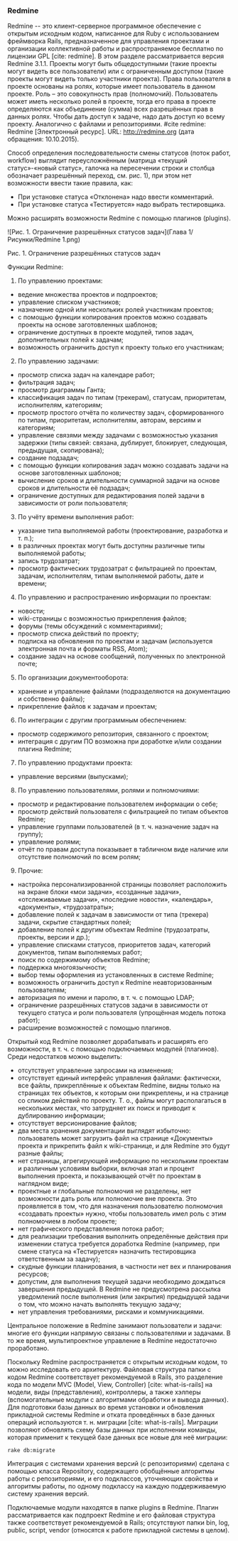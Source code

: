 ### Redmine

Redmine -- это клиент-серверное программное обеспечение с открытым исходным кодом, написанное для Ruby с использованием фреймворка Rails, предназначенное для управления проектами и организации коллективной работы и распространяемое бесплатно по лицензии GPL [cite: redmine]. В этом разделе рассматривается версия Redmine 3.1.1. Проекты могут быть общедоступными (такие проекты могут видеть все пользователи) или с ограниченным доступом (такие проекты могут видеть только участники проекта). Права пользователя в проекте основаны на ролях, которые имеет пользователь в данном проекте. Роль – это совокупность прав (полномочий). Пользователь может иметь несколько ролей в проекте, тогда его права в проекте определяются как объединение (сумма) всех разрешённых прав в данных ролях. Чтобы дать доступ к задаче, надо дать доступ ко всему проекту. Аналогично с файлами и репозиториями.
#cite redmine: Redmine [Электронный ресурс]. URL: http://redmine.org (дата обращения: 10.10.2015).

Способ определения последовательности смены статусов (поток работ, workflow) выглядит переусложнённым (матрица «текущий статус»-«новый статус», галочка на пересечении строки и столбца обозначает разрешённый переход, см. рис. 1), при этом нет возможности ввести такие правила, как:

- При установке статуса «Отклонена» надо ввести комментарий.
- При установке статуса «Тестируется» надо выбрать тестировщика.

Можно расширять возможности Redmine с помощью плагинов (plugins).

<p class="before_image"></p>

![Рис. 1. Ограничение разрешённых статусов задач](Глава 1/Рисунки/Redmine 1.png)

Рис. 1. Ограничение разрешённых статусов задач

Функции Redmine:

1. По управлению проектами:
  - ведение множества проектов и подпроектов;
  - управление списком участников;
  - назначение одной или нескольких ролей участникам проектов;
  - с помощью функции копирования проектов можно создавать проекты на основе заготовленных шаблонов;
  - ограничение доступных в проекте модулей, типов задач, дополнительных полей к задачам;
  - возможность ограничить доступ к проекту только его участникам;
2. По управлению задачами:
  - просмотр списка задач на календаре работ;
  - фильтрация задач;
  - просмотр диаграммы Ганта;
  - классификация задач по типам (трекерам), статусам, приоритетам, исполнителям, категориям;
  - просмотр простого отчёта по количеству задач, сформированного по типам, приоритетам, исполнителям, авторам, версиям и категориям;
  - управление связями между задачами с возможностью указания задержки (типы связей: связана, дублирует, блокирует, следующая, предыдущая, скопирована);
  - создание подзадач;
  - с помощью функции копирования задач можно создавать задачи на основе заготовленных шаблонов;
  - вычисление сроков и длительности суммарной задачи на основе сроков и длительности её подзадач;
  - ограничение доступных для редактирования полей задачи в зависимости от роли пользователя;
3. По учёту времени выполнения работ:
  - указание типа выполняемой работы (проектирование, разработка и т. п.);
  - в различных проектах могут быть доступны различные типы выполняемой работы;
  - запись трудозатрат;
  - просмотр фактических трудозатрат с фильтрацией по проектам, задачам, исполнителям, типам выполняемой работы, дате и времени;
4. По управлению и распространению информации по проектам:
  - новости;
  - wiki-страницы с возможностью прикрепления файлов;
  - форумы (темы обсуждений с комментариями);
  - просмотр списка действий по проекту;
  - подписка на обновления по проектам и задачам (используется электронная почта и форматы RSS, Atom);
  - создание задач на основе сообщений, полученных по электронной почте;
5. По организации документооборота:
  - хранение и управление файлами (подразделяются на документацию и собственно файлы);
  - прикрепление файлов к задачам и проектам;
6. По интеграции с другим программным обеспечением:
  - просмотр содержимого репозитория, связанного с проектом;
  - интеграция с другим ПО возможна при доработке и/или создании плагина Redmine;
7. По управлению продуктами проекта:
  - управление версиями (выпусками);
8. По управлению пользователями, ролями и полномочиями:
  - просмотр и редактирование пользователем информации о себе;
  - просмотр действий пользователя с фильтрацией по типам объектов Redmine;
  - управление группами пользователей (в т. ч. назначение задач на группу);
  - управление ролями;
  - отчёт по правам доступа показывает в табличном виде наличие или отсутствие полномочий по всем ролям;
9. Прочие:
  - настройка персонализированной страницы позволяет расположить на экране блоки «мои задачи», «созданные задачи», «отслеживаемые задачи», «последние новости», «календарь», «документы», «трудозатраты»;
  - добавление полей к задачам в зависимости от типа (трекера) задачи, скрытие стандартных полей;
  - добавление полей к другим объектам Redmine (трудозатраты, проекты, версии и др.);
  - управление списками статусов, приоритетов задач, категорий документов, типам выполняемых работ;
  - поиск по содержимому объектов Redmine;
  - поддержка многоязычности;
  - выбор темы оформления из установленных в системе Redmine;
  - возможность ограничить доступ к Redmine неавторизованным пользователям;
  - авторизация по имени и паролю, в т. ч. с помощью LDAP;
  - ограничение разрешённых статусов задачи в зависимости от текущего статуса и роли пользователя (упрощённая модель потока работ);
  - расширение возможностей с помощью плагинов.

Открытый код Redmine позволяет дорабатывать и расширять его возможности, в т. ч. с помощью подключаемых модулей (плагинов). Среди недостатков можно выделить:

- отсутствует управление запросами на изменения;
- отсутствует единый интерфейс управления файлами: фактически, все файлы, прикреплённые к объектам Redmine, видны только на страницах тех объектов, к которым они прикреплены, и на странице со спиком действий по проекту. Т. о., файлы могут располагаться в нескольких местах, что затрудняет их поиск и приводит к дублированию информации;
- отсутствует версионирование файлов;
- два места хранения документации выглядят избыточно: пользователь может загрузить файл на странице «Документы» проекта и прикрепить файл к wiki-странице, и для Redmine это будут разные файлы;
- нет страницы, агрегирующей информацию по нескольким проектам и различным условиям выборки, включая этап и процент выполнения проекта, и показывающей отчёт по проектам в наглядном виде;
- проектные и глобальные полномочия не разделены, нет возможности дать роль или полномочие вне проекта. Это проявляется в том, что для назначения пользователю полномочия «создавать проекты» нужно, чтобы пользователь имел роль с этим полномочием в любом проекте;
- нет графического представления потока работ;
- для реализации требования выполнить определённые действия при изменении статуса требуется доработка Redmine (например, при смене статуса на «Тестируется» назначить тестировщика ответственным за задачу);
- скудные функции планирования, в частности нет вех и планирования ресурсов;
- допустим, для выполнения текущей задачи необходимо дождаться завершения предыдущей. В Redmine не предусмотрена рассылка уведомлений после выполнения (или закрытия) предыдущей задачи о том, что можно начать выполнять текущую задачу;
- нет управления требованиями, рисками и коммуникациями.

Центральное положение в Redmine занимают пользователи и задачи: многие его функции напрямую связаны с пользователями и задачами. В то же время, мультипроектное управление в Redmine недостаточно проработано.

Поскольку Redmine распространяется с открытым исходным кодом, то можно исследовать его архитектуру. Файловая структура папки с кодом Redmine соответствует рекомендуемой в Rails, это разделение кода по модели MVC (Model, View, Controller) [cite: what-is-rails] на модели, виды (представления), контроллеры, а также хэлперы (вспомогательные модули с алгоритмами обработки и вывода данных). Для подготовки базы данных во время установки и обновления прикладной системы Redmine и отката проведённых в базе данных операций используются т. н. миграции [cite: what-is-rails]. Миграции позволяют обновлять схему базы данных при исполнении команды, которая применит к текущей базе данных все новые для неё миграции:

    rake db:migrate

Интеграция с системами хранения версий (с репозиториями) сделана с помощью класса Repository, содержащего обобщённые алгоритмы работы с репозиториями, и его подклассов, уточняющих свойства и алгоритмы работы, по одному подклассу на каждую поддерживаемую систему хранения версий.

Подключаемые модули находятся в папке plugins в Redmine. Плагин рассматривается как подпроект Redmine и его файловая структура также соответствует рекомендуемой в Rails; отсутствуют папки bin, log, public, script, vendor (относятся к работе прикладной системы в целом).
